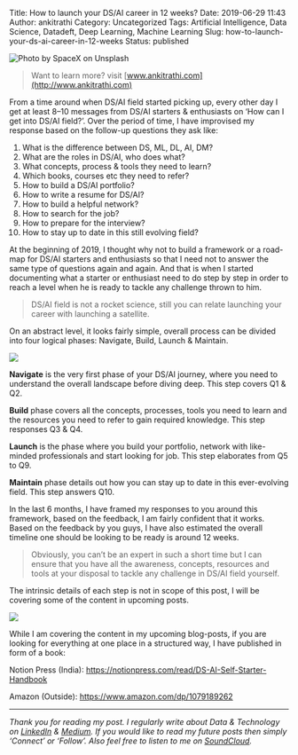 Title: How to launch your DS/AI career in 12 weeks?
Date: 2019-06-29 11:43
Author: ankitrathi
Category: Uncategorized
Tags: Artificial Intelligence, Data Science, Datadeft, Deep Learning, Machine Learning
Slug: how-to-launch-your-ds-ai-career-in-12-weeks
Status: published

![Photo by [SpaceX](https://unsplash.com/@spacex?utm_source=unsplash&utm_medium=referral&utm_content=creditCopyText) on [Unsplash](https://unsplash.com/search/photos/rocket?utm_source=unsplash&utm_medium=referral&utm_content=creditCopyText)](https://cdn-images-1.medium.com/max/1200/1*_9sfjL1W97gNTdMVbAh_hw.jpeg)

> Want to learn more? visit [www.ankitrathi.com](http://www.ankitrathi.com)

From a time around when DS/AI field started picking up, every other day I get at least 8–10 messages from DS/AI starters & enthusiasts on ‘How can I get into DS/AI field?’. Over the period of time, I have improvised my response based on the follow-up questions they ask like:

1.  What is the difference between DS, ML, DL, AI, DM?
2.  What are the roles in DS/AI, who does what?
3.  What concepts, process & tools they need to learn?
4.  Which books, courses etc they need to refer?
5.  How to build a DS/AI portfolio?
6.  How to write a resume for DS/AI?
7.  How to build a helpful network?
8.  How to search for the job?
9.  How to prepare for the interview?
10. How to stay up to date in this still evolving field?

At the beginning of 2019, I thought why not to build a framework or a road-map for DS/AI starters and enthusiasts so that I need not to answer the same type of questions again and again. And that is when I started documenting what a starter or enthusiast need to do step by step in order to reach a level when he is ready to tackle any challenge thrown to him.

> DS/AI field is not a rocket science, still you can relate launching your career with launching a satellite.

On an abstract level, it looks fairly simple, overall process can be divided into four logical phases: Navigate, Build, Launch & Maintain.

![](https://cdn-images-1.medium.com/max/800/0*Q_1NZAPT4QWNZ6B5)

**Navigate** is the very first phase of your DS/AI journey, where you need to understand the overall landscape before diving deep. This step covers Q1 & Q2.

**Build** phase covers all the concepts, processes, tools you need to learn and the resources you need to refer to gain required knowledge. This step responses Q3 & Q4.

**Launch** is the phase where you build your portfolio, network with like-minded professionals and start looking for job. This step elaborates from Q5 to Q9.

**Maintain** phase details out how you can stay up to date in this ever-evolving field. This step answers Q10.

In the last 6 months, I have framed my responses to you around this framework, based on the feedback, I am fairly confident that it works. Based on the feedback by you guys, I have also estimated the overall timeline one should be looking to be ready is around 12 weeks.

> Obviously, you can’t be an expert in such a short time but I can ensure that you have all the awareness, concepts, resources and tools at your disposal to tackle any challenge in DS/AI field yourself.

The intrinsic details of each step is not in scope of this post, I will be covering some of the content in upcoming posts.

![](https://cdn-images-1.medium.com/max/600/0*kGlovcFk-1A0H9m1)

While I am covering the content in my upcoming blog-posts, if you are looking for everything at one place in a structured way, I have published in form of a book:

Notion Press (India): <https://notionpress.com/read/DS-AI-Self-Starter-Handbook>

Amazon (Outside): <https://www.amazon.com/dp/1079189262>

------------------------------------------------------------------------

*Thank you for reading my post. I regularly write about Data & Technology on* [*LinkedIn*](https://www.linkedin.com/today/posts/ankitrathi) *&* [*Medium*](https://medium.com/@rathi.ankit)*. If you would like to read my future posts then simply ‘Connect’ or ‘Follow’. Also feel free to listen to me on* [*SoundCloud*](https://soundcloud.com/ankitrathi)*.*

